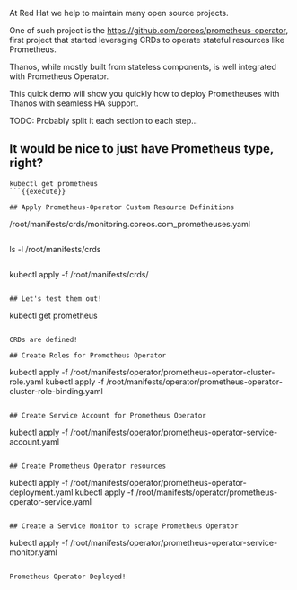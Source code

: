 At Red Hat we help to maintain many open source projects.

One of such project is the https://github.com/coreos/prometheus-operator, first project that
started leveraging CRDs to operate stateful resources like Prometheus. 

Thanos, while mostly built from stateless components, is well integrated with Prometheus Operator.

This quick demo will show you quickly how to deploy Prometheuses with Thanos with seamless HA support. 

TODO: Probably split it each section to each step...

## It would be nice to just have Prometheus type, right?

```
kubectl get prometheus
```{{execute}}

## Apply Prometheus-Operator Custom Resource Definitions

```
/root/manifests/crds/monitoring.coreos.com_prometheuses.yaml
```{{open}}

```
ls -l /root/manifests/crds
```{{execute}}

```
kubectl apply -f /root/manifests/crds/
```{{execute}}

## Let's test them out!

```
kubectl get prometheus
```{{execute}}

CRDs are defined!

## Create Roles for Prometheus Operator

```
kubectl apply -f /root/manifests/operator/prometheus-operator-cluster-role.yaml
kubectl apply -f /root/manifests/operator/prometheus-operator-cluster-role-binding.yaml
```{{execute}}

## Create Service Account for Prometheus Operator

```
kubectl apply -f /root/manifests/operator/prometheus-operator-service-account.yaml
```{{execute}}

## Create Prometheus Operator resources

```
kubectl apply -f /root/manifests/operator/prometheus-operator-deployment.yaml
kubectl apply -f /root/manifests/operator/prometheus-operator-service.yaml
```{{execute}}

## Create a Service Monitor to scrape Prometheus Operator

```
kubectl apply -f /root/manifests/operator/prometheus-operator-service-monitor.yaml
```{{execute}}

Prometheus Operator Deployed!
